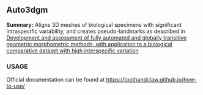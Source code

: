 ## Auto3dgm
**Summary:** Aligns 3D meshes of biological specimens with significant intraspecific variability, and creates pseudo-landmarks as described in [Development and assessment of fully automated and globally transitive geometric morphometric methods, with application to a biological comparative dataset with high interspecific variation](https://doi.org/10.1002/ar.23700)


### USAGE
Official documentation can be found at https://toothandclaw.github.io/how-to-use/
